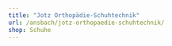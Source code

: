 ```yaml
---
title: "Jotz Orthopädie-Schuhtechnik"
url: /ansbach/jotz-orthopaedie-schuhtechnik/
shop: Schuhe
---
```

